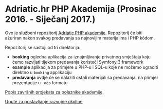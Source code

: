 Adriatic.hr PHP Akademija (Prosinac 2016. - Siječanj 2017.)
=============================

Ovo je službeni repozitorij [Adriatic PHP akademije](http://www.adriatic.hr/php-akademija). Repozitorij će biti ažuriran nakon svakog predavanja sa najnovijim materijalima i PHP kôdom.

Repozitorij se sastoji od tri direktorija:
* **booking** ogledna aplikacija za iznajmljivanje privatnog smještaja koju ćemo razvijati tijekom predavanja koristeći Symfony 3 framework
* **example** aplikacija za primjere u PHP-u i SQL-u koje ne možemo ugraditi direktno u ``` booking ``` applikaciju
* **predavanja** ovdje će se nalaziti ostali materijali sa predavanja, na primjer prezentacije u ``` .odp ``` formatu

[Popis završnih projekata za polaznike akademije](PROJECTS.md).

[Upute za postavljanje razvojne okoline](ENVIRONMENT-SETUP.md).
